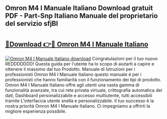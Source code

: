 ## Omron M4 I Manuale Italiano Download gratuit PDF - Part-Snp Italiano Manuale del proprietario del servizio sfjBl

# <h2><a href="http://dfgbrvx.blite.top/?on=Omron+M4+I+Manuale+Italiano">🔗Download 👉🔴 Omron M4 I Manuale Italiano</a></h2>

[![Omron M4 I Manuale Italiano download](https://i.imgur.com/lujVjoI.png)](http://dfgbrvx.blite.top/?on=Omron+M4+I+Manuale+Italiano)
Congratulazioni per il tuo nuovo REDDDDDDD! Questa guida per l'utente ha lo scopo di aiutarti a capire e ottenere il massimo dal tuo Prodotto. Manuale di Istruzioni per i professionisti Omron M4 I Manuale Italiano questo manuale è per i professionisti che hanno familiarità con il funzionamento dei tipi di prodotto. Omron M4 I Manuale Italiano offre agli utenti una vasta gamma di funzionalità avanzate, tra cui rete privata virtuale, crittografia automatica dei dati, Dashboard personalizzabile e accesso multiutente, tutti accessibili tramite L'interfaccia utente snella e personalizzabile. Il tuo successo è la nostra priorità Omron M4 I Manuale Italiano. Ci impegniamo a offrirti la migliore esperienza possibile.
